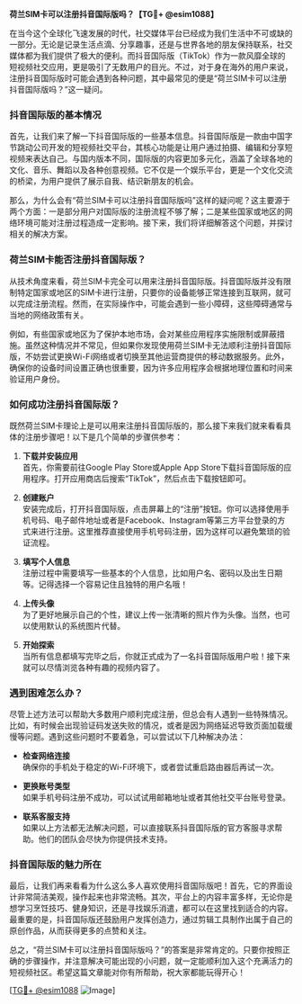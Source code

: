 **荷兰SIM卡可以注册抖音国际版吗？【TG💪+ @esim1088】**

在当今这个全球化飞速发展的时代，社交媒体平台已经成为我们生活中不可或缺的一部分。无论是记录生活点滴、分享趣事，还是与世界各地的朋友保持联系，社交媒体都为我们提供了极大的便利。而抖音国际版（TikTok）作为一款风靡全球的短视频社交应用，更是吸引了无数用户的目光。不过，对于身在海外的用户来说，注册抖音国际版时可能会遇到各种问题，其中最常见的便是“荷兰SIM卡可以注册抖音国际版吗？”这一疑问。

### 抖音国际版的基本情况

首先，让我们来了解一下抖音国际版的一些基本信息。抖音国际版是一款由中国字节跳动公司开发的短视频社交平台，其核心功能是让用户通过拍摄、编辑和分享短视频来表达自己。与国内版本不同，国际版的内容更加多元化，涵盖了全球各地的文化、音乐、舞蹈以及各种创意视频。它不仅是一个娱乐平台，更是一个文化交流的桥梁，为用户提供了展示自我、结识新朋友的机会。

那么，为什么会有“荷兰SIM卡可以注册抖音国际版吗”这样的疑问呢？这主要源于两个方面：一是部分用户对国际版的注册流程不够了解；二是某些国家或地区的网络环境可能对注册过程造成一定影响。接下来，我们将详细解答这个问题，并探讨相关的解决方案。

### 荷兰SIM卡能否注册抖音国际版？

从技术角度来看，荷兰SIM卡完全可以用来注册抖音国际版。抖音国际版并没有限制特定国家或地区的SIM卡进行注册，只要你的设备能够正常连接到互联网，就可以完成注册流程。然而，在实际操作中，可能会遇到一些小障碍，这些障碍通常与当地的网络政策有关。

例如，有些国家或地区为了保护本地市场，会对某些应用程序实施限制或屏蔽措施。虽然这种情况并不常见，但如果你发现使用荷兰SIM卡无法顺利注册抖音国际版，不妨尝试更换Wi-Fi网络或者切换至其他运营商提供的移动数据服务。此外，确保你的设备时间设置正确也很重要，因为许多应用程序会根据地理位置和时间来验证用户身份。

### 如何成功注册抖音国际版？

既然荷兰SIM卡理论上是可以用来注册抖音国际版的，那么接下来我们就来看看具体的注册步骤吧！以下是几个简单的步骤供参考：

1. **下载并安装应用**  
   首先，你需要前往Google Play Store或Apple App Store下载抖音国际版的应用程序。打开应用商店后搜索“TikTok”，然后点击下载按钮即可。

2. **创建账户**  
   安装完成后，打开抖音国际版，点击屏幕上的“注册”按钮。你可以选择使用手机号码、电子邮件地址或者是Facebook、Instagram等第三方平台登录的方式来进行注册。这里推荐直接使用手机号码注册，因为这样可以避免繁琐的验证流程。

3. **填写个人信息**  
   注册过程中需要填写一些基本的个人信息，比如用户名、密码以及出生日期等。记得选择一个容易记住且独特的用户名哦！

4. **上传头像**  
   为了更好地展示自己的个性，建议上传一张清晰的照片作为头像。当然，也可以使用默认的系统图片代替。

5. **开始探索**  
   当所有信息都填写完毕之后，你就正式成为了一名抖音国际版用户啦！接下来就可以尽情浏览各种有趣的视频内容了。

### 遇到困难怎么办？

尽管上述方法可以帮助大多数用户顺利完成注册，但总会有人遇到一些特殊情况。比如，有时候会出现验证码发送失败的情况，或者是因为网络延迟导致页面加载缓慢等问题。遇到这些问题时不要着急，可以尝试以下几种解决办法：

- **检查网络连接**  
  确保你的手机处于稳定的Wi-Fi环境下，或者尝试重启路由器后再试一次。
  
- **更换账号类型**  
  如果手机号码注册不成功，可以试试用邮箱地址或者其他社交平台账号登录。

- **联系客服支持**  
  如果以上方法都无法解决问题，可以直接联系抖音国际版的官方客服寻求帮助。他们的团队会尽快为你提供技术支持。

### 抖音国际版的魅力所在

最后，让我们再来看看为什么这么多人喜欢使用抖音国际版吧！首先，它的界面设计非常简洁美观，操作起来也非常流畅。其次，平台上的内容丰富多样，无论你是想学习烹饪技巧、健身知识，还是寻找娱乐消遣，都可以在这里找到适合的内容。最重要的是，抖音国际版还鼓励用户发挥创造力，通过剪辑工具制作出属于自己的原创作品，从而获得更多的点赞和关注。

总之，“荷兰SIM卡可以注册抖音国际版吗？”的答案是非常肯定的。只要你按照正确的步骤操作，并注意解决可能出现的小问题，就一定能顺利加入这个充满活力的短视频社区。希望这篇文章能对你有所帮助，祝大家都能玩得开心！

[[TG💪+ @esim1088](https://t.me/s/esim1088) ![Image](https://i.postimg.cc/4NQfJmqS/Snipaste-2025-05-13-00-14-12.png)]